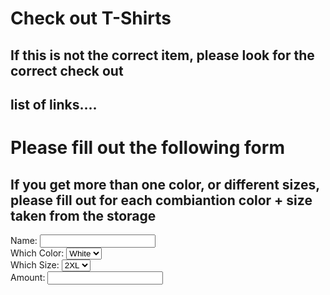 <html>
    <head>
           <h1> Check out T-Shirts</h1>
           <h2> If this is not the correct item, please look for the correct check out </h2>
        <h2> list of links.... </h2>
    </head>
    <body>
        <h1> Please fill out the following form </h1>
        <h2>If you get more than one color, or different sizes, please fill out for each combiantion color + size taken from the storage </h2>
        <form>
            <label for="name"> Name:</label>
            <input type="text" id="name" name="name">
            <br>
            <label for="Colors"> Which Color:</label>
            <select id="colors" name="colors">
            <option value="White">White</option>
            <option value="Black">Black</option>
            <option value="Navy">Navy</option>
            </select>
            <br>
            <label for="sizes"> Which Size:</label>
            <select id="sizes" name="Sizes">
            <option value="2XL">2XL</option>
            <option value="XL">XL</option>
            <option value="M">M</option>
            <option value="S">S</option>
            </select>
            <br>
            <label for="Amount"> Amount:</label>
            <input type="text" id="Amount" name="Amount">
        </form>
    </body>
</html>
